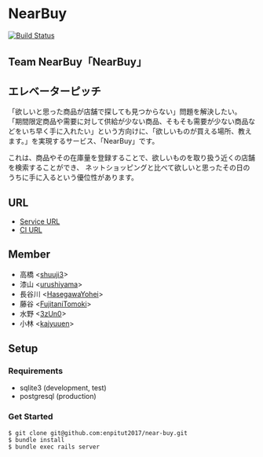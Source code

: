 # NearBuy

[![Build Status](https://travis-ci.org/enpitut2017/near-buy.svg?branch=master)](https://travis-ci.org/enpitut2017/near-buy)

## Team NearBuy「NearBuy」

## エレベーターピッチ

「欲しいと思った商品が店舗で探しても見つからない」問題を解決したい。
「期間限定商品や需要に対して供給が少ない商品、そもそも需要が少ない商品などをいち早く手に入れたい」という方向けに、「欲しいものが買える場所、教えます。」を実現するサービス、「NearBuy」です。

これは、商品やその在庫量を登録することで、欲しいものを取り扱う近くの店舗を検索することができ、
ネットショッピングと比べて欲しいと思ったその日のうちに手に入るという優位性があります。

## URL

- [Service URL](https://nearbuy666.herokuapp.com/)
- [CI URL](https://travis-ci.org/enpitut2017/near-buy)

## Member

- 高橋 <[shuuji3](https://github.com/shuuji3)>
- 漆山 <[urushiyama](https:/github.com/urushiyama)>
- 長谷川 <[HasegawaYohei](https:/github.com/HasegawaYohei)>
- 藤谷 <[FujitaniTomoki](https:/github.com/FujitaniTomoki)>
- 水野 <[3zUn0](https:/github.com/3zUn0)>
- 小林 <[kajyuuen](https://github.com/kajyuuen)>

## Setup

### Requirements

  - sqlite3 (development, test)
  - postgresql (production)

### Get Started

```console
$ git clone git@github.com:enpitut2017/near-buy.git
$ bundle install
$ bundle exec rails server
```
